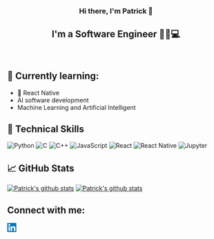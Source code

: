 <h3 align="center">
Hi there, I'm Patrick 👋
</h3>

<h2 align="center">
I'm a Software Engineer 👨‍💻💻
</h2> 

<br/>

## 🌱 Currently learning:
- 📱 React Native
- AI software development
- Machine Learning and Artificial Intelligent

## 💼 Technical Skills
![Python](https://img.shields.io/badge/python-%2314354C.svg?style=for-the-badge&logo=python&logoColor=white)
![C](https://img.shields.io/badge/c-%2300599C.svg?style=for-the-badge&logo=c&logoColor=white)
![C++](https://img.shields.io/badge/c++-%2300599C.svg?style=for-the-badge&logo=c%2B%2B&logoColor=white)
![JavaScript](https://img.shields.io/badge/javascript-%23323330.svg?style=for-the-badge&logo=javascript&logoColor=%23F7DF1E)
![React](https://img.shields.io/badge/react-%2320232a.svg?style=for-the-badge&logo=react&logoColor=%2361DAFB)
![React Native](https://img.shields.io/badge/react_native-%2320232a.svg?style=for-the-badge&logo=react&logoColor=%2361DAFB)
![Jupyter](https://img.shields.io/badge/Jupyter-%23F37626.svg?style=for-the-badge&logo=Jupyter&logoColor=white)

## 📈 GitHub Stats 

[![Patrick's github stats](https://github-readme-stats.vercel.app/api?username=pttran3141&theme=blue-green)](https://github.com/pttran3141)
[![Patrick's github stats](https://github-readme-stats.vercel.app/api/top-langs/?username=pttran3141&theme=blue-green&layout=compact)](https://github.com/pttran3141)


## Connect with me:

<a href="https://www.linkedin.com/in/pt-tran/"><img align="left" src="https://raw.githubusercontent.com/pttran3141/pttran3141/main/images/linkedin.svg" alt="Patrick Tran | LinkedIn" width="21px"/></a>
